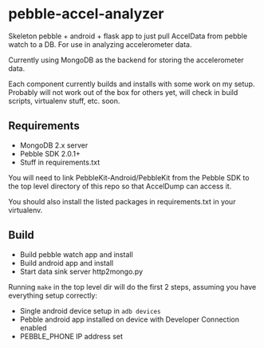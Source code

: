pebble-accel-analyzer
=====================

Skeleton pebble + android + flask app to just pull AccelData from
pebble watch to a DB.  For use in analyzing accelerometer data.

Currently using MongoDB as the backend for storing the accelerometer
data.

Each component currently builds and installs with some work on my
setup.  Probably will not work out of the box for others yet, will
check in build scripts, virtualenv stuff, etc. soon.

Requirements
------------

- MongoDB 2.x server
- Pebble SDK 2.0.1+
- Stuff in requirements.txt

You will need to link PebbleKit-Android/PebbleKit from the Pebble SDK
to the top level directory of this repo so that AccelDump can access
it.

You should also install the listed packages in requirements.txt in
your virtualenv.

Build
-----

- Build pebble watch app and install
- Build android app and install
- Start data sink server http2mongo.py

Running `make` in the top level dir will do the first 2 steps,
assuming you have everything setup correctly:

- Single android device setup in `adb devices`
- Pebble android app installed on device with Developer Connection enabled
- PEBBLE_PHONE IP address set


